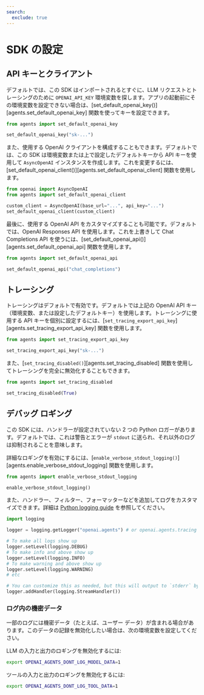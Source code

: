 ```yaml
---
search:
  exclude: true
---
```

# SDK の設定

## API キーとクライアント

デフォルトでは、この SDK はインポートされるとすぐに、LLM リクエストとトレーシングのために `OPENAI_API_KEY` 環境変数を探します。アプリの起動前にその環境変数を設定できない場合は、[set_default_openai_key()][agents.set_default_openai_key] 関数を使ってキーを設定できます。

```python
from agents import set_default_openai_key

set_default_openai_key("sk-...")
```

また、使用する OpenAI クライアントを構成することもできます。デフォルトでは、この SDK は環境変数または上で設定したデフォルトキーから API キーを使用して `AsyncOpenAI` インスタンスを作成します。これを変更するには、[set_default_openai_client()][agents.set_default_openai_client] 関数を使用します。

```python
from openai import AsyncOpenAI
from agents import set_default_openai_client

custom_client = AsyncOpenAI(base_url="...", api_key="...")
set_default_openai_client(custom_client)
```

最後に、使用する OpenAI API をカスタマイズすることも可能です。デフォルトでは、OpenAI Responses API を使用します。これを上書きして Chat Completions API を使うには、[set_default_openai_api()][agents.set_default_openai_api] 関数を使用します。

```python
from agents import set_default_openai_api

set_default_openai_api("chat_completions")
```

## トレーシング

トレーシングはデフォルトで有効です。デフォルトでは上記の OpenAI API キー（環境変数、または設定したデフォルトキー）を使用します。トレーシングに使用する API キーを個別に設定するには、[`set_tracing_export_api_key`][agents.set_tracing_export_api_key] 関数を使用します。

```python
from agents import set_tracing_export_api_key

set_tracing_export_api_key("sk-...")
```

また、[`set_tracing_disabled()`][agents.set_tracing_disabled] 関数を使用してトレーシングを完全に無効化することもできます。

```python
from agents import set_tracing_disabled

set_tracing_disabled(True)
```

## デバッグ ロギング

この SDK には、ハンドラーが設定されていない 2 つの Python ロガーがあります。デフォルトでは、これは警告とエラーが `stdout` に送られ、それ以外のログは抑制されることを意味します。

詳細なロギングを有効にするには、[`enable_verbose_stdout_logging()`][agents.enable_verbose_stdout_logging] 関数を使用します。

```python
from agents import enable_verbose_stdout_logging

enable_verbose_stdout_logging()
```

また、ハンドラー、フィルター、フォーマッターなどを追加してログをカスタマイズできます。詳細は [Python logging guide](https://docs.python.org/3/howto/logging.html) を参照してください。

```python
import logging

logger = logging.getLogger("openai.agents") # or openai.agents.tracing for the Tracing logger

# To make all logs show up
logger.setLevel(logging.DEBUG)
# To make info and above show up
logger.setLevel(logging.INFO)
# To make warning and above show up
logger.setLevel(logging.WARNING)
# etc

# You can customize this as needed, but this will output to `stderr` by default
logger.addHandler(logging.StreamHandler())
```

### ログ内の機密データ

一部のログには機密データ（たとえば、ユーザー データ）が含まれる場合があります。このデータの記録を無効化したい場合は、次の環境変数を設定してください。

LLM の入力と出力のロギングを無効化するには:

```bash
export OPENAI_AGENTS_DONT_LOG_MODEL_DATA=1
```

ツールの入力と出力のロギングを無効化するには:

```bash
export OPENAI_AGENTS_DONT_LOG_TOOL_DATA=1
```